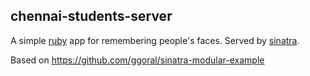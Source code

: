 
## chennai-students-server
A simple [ruby](https://www.ruby-lang.org/en/) app for remembering people's faces.
Served by [sinatra](http://www.sinatrarb.com/).

Based on https://github.com/ggoral/sinatra-modular-example